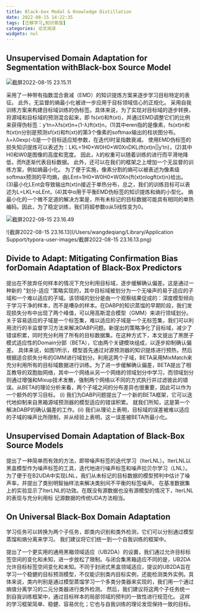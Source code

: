 ```yaml
---
title: Black-box Modal & Knowledge Distillation
date: 2022-08-15 14:22:35
tags: [迁移学习,知识蒸馏]
categories: 论文阅读
widgets: nul
---
```


## Unsupervised Domain Adaptation for Segmentation withBlack-box Source Model

![截屏2022-08-15 23.15.11](https://oss.deqiang.wang/img/%E6%88%AA%E5%B1%8F2022-08-15%2023.15.11.png)

采用了一种带有指数混合衰减（EMD）的知识提炼方案来逐步学习目标特定的表征。 此外，无监督的熵最小化被进一步应用于目标领域信心的正规化。 采用自我训练方案来构建目标域训练的伪标签。具体来说，为了实现对目标域的逐步转换，将源域和目标域的预测混合起来，即 fs(xt)和ft(xt)，并通过EMD调整它们的比例来获得伪标签：y′tn=λfs(xt)n+(1-λ)ft(xt)n，(1)其中eren指的是像素，fs(xt)n和ft(xt)n分别是预测sf(xt)和ft(xt)的第3个像素的softmax输出的柱状图分布。 λ=λ0exp(-I)是一个目标适应矩参数，在迭代I时呈指数衰减。 使用EMD伪标签的损失知识提炼可以表述为：LKL=1H0×W0H0×W0XnDKL(ft(xt)n||y′tn)，(2)其中H0和W0是图像的高度和宽度。 因此，λ的权重可以随着训练的进行而平滑地降低，而ft逐渐代表目标数据。 此外，还可以在我们的框架之上增加一个无监督的训练方案，例如熵最小化。 为了便于实施，像素分割的熵可以被表述为像素级softmax预测的平均熵，由LEnt=1H0×W0H0×W0Xn{ft(xt)nlogft(xt)n}给出。 (3)最小化LEnt会导致输出ft(xt)n接近于单热分布，总之，我们的训练目标可以表述为L=LKL+αLEnt，(4)其中α用于平衡EMD伪标签的知识提炼和熵的小型化。 熵最小化的一个微不足道的解决方案是，所有未标记的目标数据可能具有相同的单热编码。因此，为了稳定训练，我们将超参数α从5线性变为0。

![截屏2022-08-15 23.16.49](https://oss.deqiang.wang/img/%E6%88%AA%E5%B1%8F2022-08-15%2023.16.49.png)

![截屏2022-08-15 23.16.13](/Users/wangdeqiang/Library/Application Support/typora-user-images/截屏2022-08-15 23.16.13.png)

## Divide to Adapt: Mitigating Confirmation Bias forDomain Adaptation of Black-Box Predictors 

提出在不放弃任何样本的情况下充分利用目标域，逐步缓解确认偏差。这是通过一种新的 "划分-适应 "策略实现的，其中目标域被划分为一个无噪声的易于适应的子域和一个难以适应的子域。该领域的划分是由一个观察结果促成的：深度模型倾向于学习干净的样本，而不是嘈杂的样本。在DABP的知识蒸馏的早期阶段，我们发现损失分布中出现了两个峰值，可以用高斯混合模型（GMM）来进行领域划分。关于容易适应的子域是一个标签集，难以适应的子域是一个无标签集，我们可以利用流行的半监督学习方法来解决DABP问题。新提出的策略净化了目标域，减少了错误积累，同时充分利用了所有的目标数据集。在这种方式下，本文提出了黑匣子模式适应性的Domain分部（BETA），它由两个关键模块组成，以逐步抑制确认偏差。 具体来说，如图1所示，模型首先通过对源预测器的知识提炼进行预热，然后根据适合损失分布的GMM进行域划分。利用这两个子域，BETA采用MixMatch来充分利用所有的目标域数据进行训练。为了进一步缓解确认偏差，BETA提出了相互教导的双胞胎网络，其中一个网络从另一个网络的领域划分中学习，而领域划分则通过增强和Mixup技术发散，强制两个网络以不同的方式执行并过滤彼此的错误。从BETA的理论分析来看，两个子域之间的分布差异也很重要，因此可以作为一个额外的学习目标。 (i) 我们为DABP问题提出了一个新的BETA框架，它可以迭代地抑制来自黑箱源域预测器的模型适应的错误积累。 就我们所知，这是第一个解决DABP的确认偏差的工作。(ii) 我们从理论上表明，目标域的误差被难以适应的子域的噪声比所限制，并从经验上表明，这一误差被BETA所最小化。

## Unsupervised Domain Adaptation of Black-Box Source Models 

提出了一种简单而有效的方法，即带噪声标签的迭代学习（IterLNL）。IterLNL以黑盒模型作为噪声标签的工具，迭代地进行噪声标签和噪声拉贝尔学习（LNL）。 为了便于在B2UDA中实现LNL，我们从未标记的目标数据的模型预判中估计了噪声率，并提出了类别明智抽样法来解决类别间不平衡的标签噪声。 在基准数据集上的实验显示了IterLNL的功效。在既没有源数据也没有源模型的情况下，IterLNL的表现与充分利用标 记源数据的传统UDA方法相当。

## On Universal Black-Box Domain Adaptation

学习任务可以转换为两个子任务，即类内识别和类外检测，它们可以分别通过模型蒸馏和熵分离来学习。 我们建议将它们统一到一个自我训练的框架中。

提出了一个更实用的通用黑箱领域适应（UB2DA）的设置，我们通过允许目标标签空间的变化和未知，进一步放松了限制。与闭合集黑箱适应不同的是，UB2DA允许目标标签空间变化和未知。不同于封闭式黑盒领域适应，提议的UB2DA旨在学习一个稳健的目标预测模型，不仅能识别类内目标实例，还能检测类外实例。具体来说，类内判别是通过模型蒸馏学习一个多类分类器来实现的，我们用一个通过熵值分离学习的二元分类器进行类外检测。 然后，我们建议将这两个子任务统一到自我训练框架中，通过目标样本的局部邻域的预判的一致性进行规范化。 这样的学习框架简单、稳健、容易优化；它也与自我训练的理论发现保持一致的目标。
